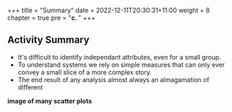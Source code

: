 +++
title = "Summary"
date = 2022-12-11T20:30:31+11:00
weight = 8
chapter = true
pre = "<b>c. </b>"
+++

## Activity Summary

* It's difficult to identify independant attributes, even for a small group.
* To understand systems we rely on simple measures that can only ever convey a small slice of a more complex story. 
* The end result of any analysis almost always an almagamation of different 

**image of many scatter plots**
